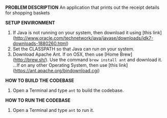 **PROBLEM DESCRIPTION**
An application that prints out the receipt details for shopping baskets

**SETUP ENVIRONMENT**
1. If Java is not running on your system, then download it using [this link] (http://www.oracle.com/technetwork/java/javase/downloads/jdk7-downloads-1880260.html)
2. Set the CLASSPATH so that Java can run on your system.
3. Download Apache Ant. If on OSX, then use [Home Brew] (http://brew.sh/). Use the command `brew install ant` and download it.
...If on any other Operating System, then use [this link] (https://ant.apache.org/bindownload.cgi)

**HOW TO BUILD THE CODEBASE**
1. Open a Terminal and type `ant` to build the codebase.

**HOW TO RUN THE CODEBASE**
1. Open a Terminal and type `ant` to run it.